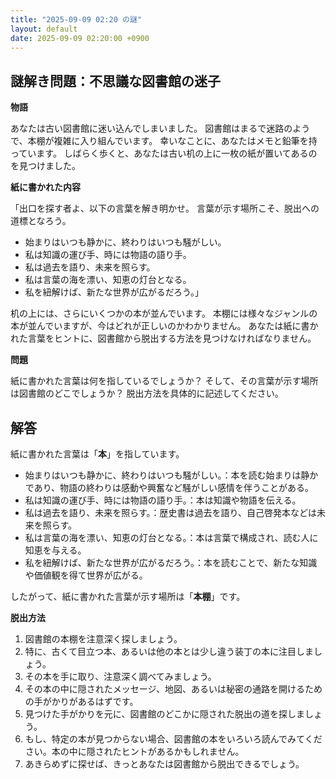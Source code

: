 ```yaml
---
title: "2025-09-09 02:20 の謎"
layout: default
date: 2025-09-09 02:20:00 +0900
---
```

## 謎解き問題：不思議な図書館の迷子

**物語**

あなたは古い図書館に迷い込んでしまいました。
図書館はまるで迷路のようで、本棚が複雑に入り組んでいます。
幸いなことに、あなたはメモと鉛筆を持っています。
しばらく歩くと、あなたは古い机の上に一枚の紙が置いてあるのを見つけました。

**紙に書かれた内容**

「出口を探す者よ、以下の言葉を解き明かせ。
言葉が示す場所こそ、脱出への道標となろう。

*   始まりはいつも静かに、終わりはいつも騒がしい。
*   私は知識の運び手、時には物語の語り手。
*   私は過去を語り、未来を照らす。
*   私は言葉の海を漂い、知恵の灯台となる。
*   私を紐解けば、新たな世界が広がるだろう。」

机の上には、さらにいくつかの本が並んでいます。
本棚には様々なジャンルの本が並んでいますが、今はどれが正しいのかわかりません。
あなたは紙に書かれた言葉をヒントに、図書館から脱出する方法を見つけなければなりません。

**問題**

紙に書かれた言葉は何を指しているでしょうか？
そして、その言葉が示す場所は図書館のどこでしょうか？
脱出方法を具体的に記述してください。

## 解答

紙に書かれた言葉は「**本**」を指しています。

*   始まりはいつも静かに、終わりはいつも騒がしい。：本を読む始まりは静かであり、物語の終わりは感動や興奮など騒がしい感情を伴うことがある。
*   私は知識の運び手、時には物語の語り手。：本は知識や物語を伝える。
*   私は過去を語り、未来を照らす。：歴史書は過去を語り、自己啓発本などは未来を照らす。
*   私は言葉の海を漂い、知恵の灯台となる。：本は言葉で構成され、読む人に知恵を与える。
*   私を紐解けば、新たな世界が広がるだろう。：本を読むことで、新たな知識や価値観を得て世界が広がる。

したがって、紙に書かれた言葉が示す場所は「**本棚**」です。

**脱出方法**

1.  図書館の本棚を注意深く探しましょう。
2.  特に、古くて目立つ本、あるいは他の本とは少し違う装丁の本に注目しましょう。
3.  その本を手に取り、注意深く調べてみましょう。
4.  その本の中に隠されたメッセージ、地図、あるいは秘密の通路を開けるための手がかりがあるはずです。
5.  見つけた手がかりを元に、図書館のどこかに隠された脱出の道を探しましょう。
6.  もし、特定の本が見つからない場合、図書館の本をいろいろ読んでみてください。本の中に隠されたヒントがあるかもしれません。
7.  あきらめずに探せば、きっとあなたは図書館から脱出できるでしょう。
